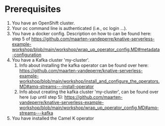 # Prerequisites
1. You have an OpenShift cluster.
2. Your oc command line is authenticated (i.e., oc login ...).
3. You have a docker config. Description on how to can be found here: step 5 of https://github.com/maarten-vandeperre/knative-serverless-example-workshop/blob/main/workshop/wrap_up_operator_config.MD#metadata-configuration
4. You have a Kafka cluster 'my-cluster'.
   1. Info about installing the kafka operator can be found over here: https://github.com/maarten-vandeperre/knative-serverless-example-workshop/blob/main/workshop/install_and_configure_the_operators.MD#amq-streams---install-operator
   2. Info about creating the kafka cluster 'my-cluster', can be found over here (up until step 5): https://github.com/maarten-vandeperre/knative-serverless-example-workshop/blob/main/workshop/wrap_up_operator_config.MD#amq-streams---kafka
5. You have installed the Camel K operator